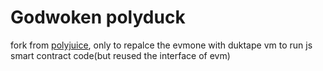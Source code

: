 
# Godwoken polyduck

fork from [polyjuice](https://github.com/nervosnetwork/godwoken-polyjuice), only to repalce the evmone with duktape vm to run js smart contract code(but reused the interface of evm)

